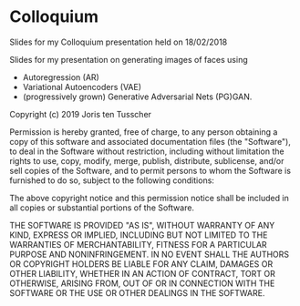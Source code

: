 # Colloquium
Slides for my Colloquium presentation held on 18/02/2018

Slides for my presentation on generating images of faces using
- Autoregression (AR)
- Variational Autoencoders (VAE)
- (progressively grown) Generative Adversarial Nets (PG)GAN.

Copyright (c) 2019 Joris ten Tusscher

Permission is hereby granted, free of charge, to any person obtaining a copy of this software and associated documentation files (the "Software"), to deal in the Software without restriction, including without limitation the rights to use, copy, modify, merge, publish, distribute, sublicense, and/or sell copies of the Software, and to permit persons to whom the Software is furnished to do so, subject to the following conditions:

The above copyright notice and this permission notice shall be included in all copies or substantial portions of the Software.

THE SOFTWARE IS PROVIDED "AS IS", WITHOUT WARRANTY OF ANY KIND, EXPRESS OR IMPLIED, INCLUDING BUT NOT LIMITED TO THE WARRANTIES OF MERCHANTABILITY, FITNESS FOR A PARTICULAR PURPOSE AND NONINFRINGEMENT. IN NO EVENT SHALL THE AUTHORS OR COPYRIGHT HOLDERS BE LIABLE FOR ANY CLAIM, DAMAGES OR OTHER LIABILITY, WHETHER IN AN ACTION OF CONTRACT, TORT OR OTHERWISE, ARISING FROM, OUT OF OR IN CONNECTION WITH THE SOFTWARE OR THE USE OR OTHER DEALINGS IN THE SOFTWARE.

